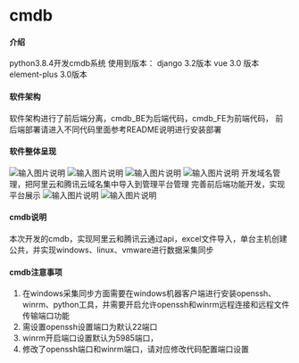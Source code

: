 # cmdb

#### 介绍
python3.8.4开发cmdb系统
使用到版本：
    django 3.2版本
    vue 3.0 版本
    element-plus 3.0版本

#### 软件架构
软件架构进行了前后端分离，cmdb_BE为后端代码，cmdb_FE为前端代码，
前后端部署请进入不同代码里面参考README说明进行安装部署

#### 软件整体呈现
![输入图片说明](https://foruda.gitee.com/images/1675066934488544421/3a20af8e_4875258.jpeg "QQ20230130-162009.jpg")
![输入图片说明](https://foruda.gitee.com/images/1675066911730886204/7e27d966_4875258.jpeg "QQ20230130-162027.jpg")
![输入图片说明](https://foruda.gitee.com/images/1675066894214235946/3bfc4031_4875258.jpeg "QQ20230130-162043.jpg")
![输入图片说明](https://foruda.gitee.com/images/1675066876252224072/bd8d8b59_4875258.jpeg "QQ20230130-162058.jpg")
开发域名管理，把阿里云和腾讯云域名集中导入到管理平台管理
完善前后端功能开发，实现平台展示
![输入图片说明](https://foruda.gitee.com/images/1689044709597202214/bfdd80d7_4875258.png "QQ20230711-110313.png")
![输入图片说明](https://foruda.gitee.com/images/1689044721180888064/4d9a291e_4875258.png "QQ20230711-110406.png")



#### cmdb说明
本次开发的cmdb，实现阿里云和腾讯云通过api，excel文件导入，单台主机创建公共，并实现windows、linux、vmware进行数据采集同步



#### cmdb注意事项

1. 在windows采集同步方面需要在windows机器客户端进行安装openssh、winrm、python工具，并需要开启允许openssh和winrm远程连接和远程文件传输端口功能
2. 需设置openssh设置端口为默认22端口
3. winrm开启端口设置默认为5985端口，
4. 修改了openssh端口和winrm端口，请对应修改代码配置端口设置
